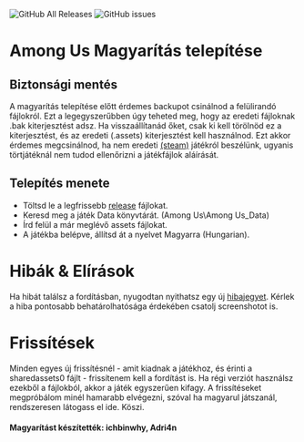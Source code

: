 ![GitHub All Releases](https://img.shields.io/github/downloads/ichbinwhy/amongushun/total?color=neon&label=Let%C3%B6lt%C3%A9sek&style=for-the-badge)
![GitHub issues](https://img.shields.io/github/issues/ichbinwhy/amongushun?color=red&label=Hib%C3%A1k&style=for-the-badge)

# Among Us Magyarítás telepítése

##  Biztonsági mentés
A magyarítás telepítése előtt érdemes backupot csinálnod a felülirandó fájlokról. Ezt a legegyszerűbben úgy teheted meg, hogy az eredeti fájloknak .bak kiterjesztést adsz. Ha visszaállítanád őket, csak ki kell törölnöd ez a kiterjesztést, és az eredeti (.assets) kiterjesztést kell használnod. Ezt akkor érdemes megcsinálnod, ha nem eredeti [(steam)](https://store.steampowered.com/app/945360/Among_Us/) játékról beszélünk, ugyanis törtjátéknál nem tudod ellenőrizni a játékfájlok aláírását.
##  Telepítés menete
- Töltsd le a legfrissebb [release](https://github.com/ichbinwhy/amongushun/releases) fájlokat.
- Keresd meg a játék Data könyvtárát. (Among Us\Among Us_Data)
- Írd felül a már meglévő assets fájlokat.
- A játékba belépve, állítsd át a nyelvet Magyarra (Hungarian).

# Hibák & Elírások
Ha hibát találsz a fordításban, nyugodtan nyithatsz egy új [hibajegyet](https://github.com/ichbinwhy/amongushun/issues/new). Kérlek a hiba pontosabb behatárolhatósága érdekében csatolj screenshotot is.

# Frissítések
Minden egyes új frissítésnél - amit kiadnak a játékhoz, és érinti a sharedassets0 fájlt - frissítenem kell a fordítást is. Ha régi verziót használsz ezekből a fájlokból, akkor a játék egyszerűen kifagy.
A frissítéseket megpróbálom minél hamarabb elvégezni, szóval ha magyarul játszanál, rendszeresen látogass el ide. Köszi.

#### Magyarítást készítették: ichbinwhy, Adri4n
